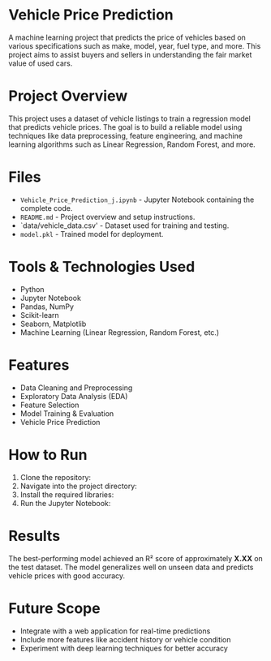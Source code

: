 # Vehicle Price Prediction

A machine learning project that predicts the price of vehicles based on various specifications such as make, model, year, fuel type, and more. This project aims to assist buyers and sellers in understanding the fair market value of used cars.

# Project Overview

This project uses a dataset of vehicle listings to train a regression model that predicts vehicle prices. The goal is to build a reliable model using techniques like data preprocessing, feature engineering, and machine learning algorithms such as Linear Regression, Random Forest, and more.

# Files

- `Vehicle_Price_Prediction_j.ipynb` - Jupyter Notebook containing the complete code.
- `README.md` - Project overview and setup instructions.
- `data/vehicle_data.csv' - Dataset used for training and testing.
- `model.pkl` - Trained model for deployment.

# Tools & Technologies Used

- Python  
- Jupyter Notebook  
- Pandas, NumPy  
- Scikit-learn  
- Seaborn, Matplotlib  
- Machine Learning (Linear Regression, Random Forest, etc.)

# Features

- Data Cleaning and Preprocessing  
- Exploratory Data Analysis (EDA)  
- Feature Selection  
- Model Training & Evaluation  
- Vehicle Price Prediction

# How to Run

1. Clone the repository:
2. Navigate into the project directory:
3. Install the required libraries:
4. Run the Jupyter Notebook:

# Results

The best-performing model achieved an R² score of approximately **X.XX** on the test dataset. The model generalizes well on unseen data and predicts vehicle prices with good accuracy.

# Future Scope

- Integrate with a web application for real-time predictions  
- Include more features like accident history or vehicle condition  
- Experiment with deep learning techniques for better accuracy
